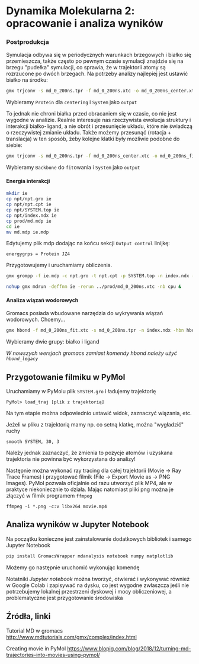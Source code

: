 # Dynamika Molekularna 2: opracowanie i analiza wyników

### Postprodukcja

Symulacja odbywa się w periodycznych warunkach brzegowych i białko się przemieszcza, także często po pewnym czasie symulacji znajdzie się na brzegu "pudełka" symulacji, co sprawia, że w trajektorii atomy są rozrzucone po dwóch brzegach. Na potrzeby analizy najlepiej jest ustawić białko na środku:

```bash
gmx trjconv -s md_0_200ns.tpr -f md_0_200ns.xtc -o md_0_200ns_center.xtc -center -pbc mol -ur compact
```
Wybieramy `Protein` dla `centering` i `System` jako `output`

To jednak nie chroni białka przed obracaniem się w czasie, co nie jest wygodne w analizie. Realnie interesuje nas rzeczywista ewolucja struktury i interakcji białko-ligand, a nie obrót i przesunięcie układu, które nie świadczą o rzeczywistej zmianie układu. Także możemy przesunąć (rotacja + translacja) w ten sposób, żeby kolejne klatki były mozliwie podobne do siebie:

```bash 
gmx trjconv -s md_0_200ns.tpr -f md_0_200ns_center.xtc -o md_0_200ns_fit.xtc -fit rot+trans
```
Wybieramy `Backbone` do `fit`owania i `System` jako `output`


#### Energia interakcji


```bash
mkdir ie
cp npt/npt.gro ie
cp npt/npt.cpt ie
cp npt/SYSTEM.top ie
cp npt/index.ndx ie
cp prod/md.mdp ie
cd ie
mv md.mdp ie.mdp
```

Edytujemy plik mdp dodając na końcu sekcji `Output control` linijkę:
```
energygrps = Protein JZ4
```

Przygotowujemy i uruchamiamy obliczenia.

```bash
gmx grompp -f ie.mdp -c npt.gro -t npt.cpt -p SYSTEM.top -n index.ndx -o ie.tpr

nohup gmx mdrun -deffnm ie -rerun ../prod/md_0_200ns.xtc -nb cpu &
```



#### Analiza wiązań wodorowych

Gromacs posiada wbudowane narzędzia do wykrywania wiązań wodorowych. Chcemy...

```bash
gmx hbond -f md_0_200ns_fit.xtc -s md_0_200ns.tpr -n index.ndx -hbn hbond.ndx -hbm hbond.xpm -g hbond.log
```
Wybieramy dwie grupy: białko i ligand

*W nowszych wersjach gromacs zamiast komendy hbond należy użyć `hbond_legacy`*


## Przygotowanie filmiku w PyMol

Uruchamiamy w PyMolu plik `SYSTEM.gro` i ładujemy trajektorię

```
PyMol> load_traj [plik z trajektorią]
```

Na tym etapie można odpowiednio ustawić widok, zaznaczyć wiązania, etc.

Jeżeli w pliku z trajektorią mamy np. co setną klatkę, można "wygładzić" ruchy
```
smooth SYSTEM, 30, 3
```

Należy jednak zaznaczyć, że zmienia to pozycje atomów i uzyskana trajektoria nie powinna być wykorzystana do analizy!

Następnie można wykonać ray tracing dla całej trajektorii (Movie -> Ray Trace Frames) i przygotować filmik (File -> Export Movie as -> PNG Images). PyMol pozwala oficjalnie od razu utworzyć plik MP4, ale w praktyce niekoniecznie to działa. Mając natomiast pliki png można je złączyć w filmik programem `ffmpeg`

```
ffmpeg -i *.png -c:v libx264 movie.mp4 
```

## Analiza wyników w Jupyter Notebook

Na początku konieczne jest zainstalowanie dodatkowych bibliotek i samego Jupyter Notebook
```bash
pip install GromacsWrapper mdanalysis notebook numpy matplotlib
```

Możemy go następnie uruchomić wykonując komendę

Notatniki *Jupyter notebook* można tworzyć, otwierać i wykonywać również w Google Colab i zapisywać na dysku, co jest wygodne zwłaszcza jeśli nie potrzebujemy lokalnej przestrzeni dyskowej i mocy obliczeniowej, a problematyczne jest przygotowanie środowiska

## Źródła, linki

Tutorial MD w gromacs
http://www.mdtutorials.com/gmx/complex/index.html

Creating movie in PyMol
https://www.blopig.com/blog/2018/12/turning-md-trajectories-into-movies-using-pymol/